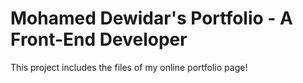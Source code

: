 # Mohamed Dewidar's Portfolio - A Front-End Developer

This project includes the files of my online portfolio page!

